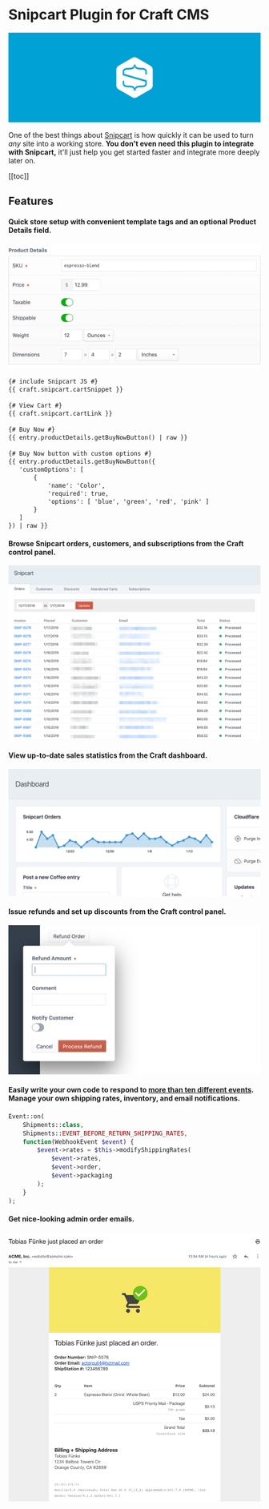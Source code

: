 # Snipcart Plugin for Craft CMS

![](../resources/hero.svg)

One of the best things about [Snipcart](https://snipcart.com/) is how quickly it can be used to turn *any* site into a working store. **You don't even need this plugin to integrate with Snipcart,** it'll just help you get started faster and integrate more deeply later on.

[[toc]]

## Features

#### Quick store setup with convenient template tags and an optional Product Details field.

![Product Details Field](../resources/field-type.png)

```twig
{# include Snipcart JS #}
{{ craft.snipcart.cartSnippet }}

{# View Cart #}
{{ craft.snipcart.cartLink }}

{# Buy Now #}
{{ entry.productDetails.getBuyNowButton() | raw }}

{# Buy Now button with custom options #}
{{ entry.productDetails.getBuyNowButton({
   'customOptions': [
       {
           'name': 'Color',
           'required': true,
           'options': [ 'blue', 'green', 'red', 'pink' ]
       }
   ]
}) | raw }}

```

#### Browse Snipcart orders, customers, and subscriptions from the Craft control panel.

![Orders](../resources/orders.png)

#### View up-to-date sales statistics from the Craft dashboard.

![Product Details Field](../resources/orders-widget.png)

#### Issue refunds and set up discounts from the Craft control panel.

![Refund Order](../resources/refund.png)

#### Easily write your own code to respond to [more than ten different events](/dev/events.md). Manage your own shipping rates, inventory, and email notifications.

```php
Event::on(
    Shipments::class,
    Shipments::EVENT_BEFORE_RETURN_SHIPPING_RATES,
    function(WebhookEvent $event) {
        $event->rates = $this->modifyShippingRates(
            $event->rates,
            $event->order,
            $event->packaging
        );
    }
);
```

#### Get nice-looking admin order emails.

![Admin Order Email](../resources/order-email.png)
